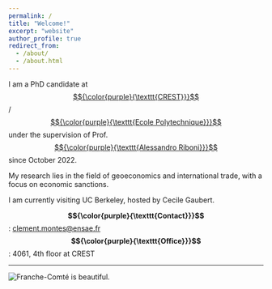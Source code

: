 ```yaml
---
permalink: /
title: "Welcome!"
excerpt: "website"
author_profile: true
redirect_from: 
  - /about/
  - /about.html
---
```


I am a PhD candidate at [$${\color{purple}{\texttt{CREST}}}$$](https://crest.science/)/[$${\color{purple}{\texttt{Ecole Polytechnique}}}$$](https://www.polytechnique.edu) under the supervision of Prof. [$${\color{purple}{\texttt{Alessandro Riboni}}}$$](https://sites.google.com/site/alessandroriboni/) since October 2022.

My research lies in the field of geoeconomics and international trade, with a focus on economic sanctions.  

I am currently visiting UC Berkeley, hosted by Cecile Gaubert.

**$${\color{purple}{\texttt{Contact}}}$$**: clement.montes@ensae.fr  
**$${\color{purple}{\texttt{Office}}}$$**: 4061, 4th floor at CREST

---

![Franche-Comté is beautiful.](https://clementmontes.github.io/files/IcebergTradeCost.png)
